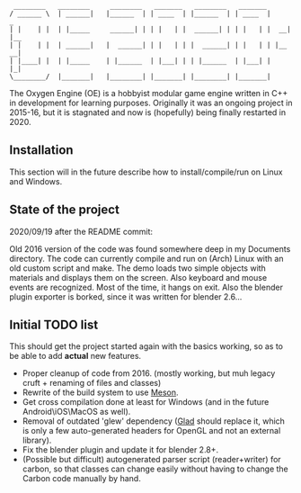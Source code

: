 ```
 ________   ________     ________   _______   ________   _______        
/ ______ \  | ______|   |______  | | ____  | |______  | | ____  |     _
| |    | |  | |_____     ______| | | |   | |  ______| | | |   | |  __| |__
| |    | |  | ______|   |  ______| | |   | | |  ______| | |   | | |__   __|
| |____| |  | |_____    | |______  | |___| | | |______  | |___| |    |_|
\________/  |_______|   |________| |_______| |________| |_______|     
```
The Oxygen Engine (OE) is a hobbyist modular game engine written in C++ in development for learning purposes.
Originally it was an ongoing project in 2015-16, but it is stagnated and now is (hopefully) being finally restarted in 2020.

## Installation
This section will in the future describe how to install/compile/run on Linux and Windows.

## State of the project

2020/09/19 after the README commit:

Old 2016 version of the code was found somewhere deep in my Documents directory. The code can currently compile and run on (Arch) Linux with an old custom script and make.
The demo loads two simple objects with materials and displays them on the screen. Also keyboard and mouse events are recognized. Most of the time, it hangs on exit. Also the blender plugin exporter is borked, since it was written for blender 2.6...

## Initial TODO list
This should get the project started again with the basics working, so as to be able to add **actual** new features.

- Proper cleanup of code from 2016. (mostly working, but muh legacy cruft + renaming of files and classes)
- Rewrite of the build system to use [Meson](https://mesonbuild.com/).
- Get cross compilation done at least for Windows (and in the future Android\iOS\MacOS as well).
- Removal of outdated 'glew' dependency ([Glad](https://glad.dav1d.de/) should replace it, which is only a few auto-generated headers for OpenGL and not an external library). 
- Fix the blender plugin and update it for blender 2.8+.
- (Possible but difficult) autogenerated parser script (reader+writer) for carbon, so that classes can change easily without having to change the Carbon code manually by hand.

